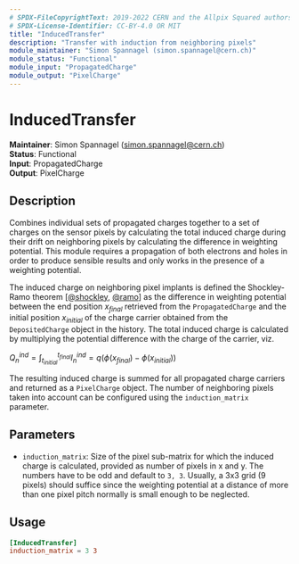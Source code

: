 ```yaml
---
# SPDX-FileCopyrightText: 2019-2022 CERN and the Allpix Squared authors
# SPDX-License-Identifier: CC-BY-4.0 OR MIT
title: "InducedTransfer"
description: "Transfer with induction from neighboring pixels"
module_maintainer: "Simon Spannagel (simon.spannagel@cern.ch)"
module_status: "Functional"
module_input: "PropagatedCharge"
module_output: "PixelCharge"
---
```


# InducedTransfer
**Maintainer**: Simon Spannagel (simon.spannagel@cern.ch)  
**Status**: Functional  
**Input**: PropagatedCharge  
**Output**: PixelCharge

## Description
Combines individual sets of propagated charges together to a set of charges on the sensor pixels by calculating the total induced charge during their drift on neighboring pixels by calculating the difference in weighting potential.
This module requires a propagation of both electrons and holes in order to produce sensible results and only works in the presence of a weighting potential.

The induced charge on neighboring pixel implants is defined the Shockley-Ramo theorem \[[@shockley], [@ramo]\] as the difference in weighting potential between the end position $`x_{final}`$ retrieved from the `PropagatedCharge` and the initial position $`x_{initial}`$ of the charge carrier obtained from the `DepositedCharge` object in the history.
The total induced charge is calculated by multiplying the potential difference with the charge of the carrier, viz.

$` Q_n^{ind}  = \int_{t_{initial}}^{t_{final}} I_n^{ind} = q \left( \phi (x_{final}) - \phi(x_{initial}) \right)`$

The resulting induced charge is summed for all propagated charge carriers and returned as a `PixelCharge` object. The number of neighboring pixels taken into account can be configured using the `induction_matrix` parameter.

## Parameters
* `induction_matrix`: Size of the pixel sub-matrix for which the induced charge is calculated, provided as number of pixels in x and y. The numbers have to be odd and default to `3, 3`. Usually, a 3x3 grid (9 pixels) should suffice since the weighting potential at a distance of more than one pixel pitch normally is small enough to be neglected.

## Usage
```toml
[InducedTransfer]
induction_matrix = 3 3
```

[@shockley]: https://doi.org/10.1063/1.1710367
[@ramo]: https://doi.org/10.1109/JRPROC.1939.228757
